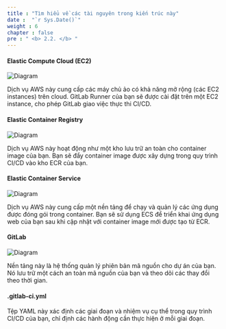 ```yaml
---
title : "Tìm hiểu về các tài nguyên trong kiến trúc này"
date :  "`r Sys.Date()`" 
weight : 6 
chapter : false
pre : " <b> 2.2. </b> "
---
```


#### Elastic Compute Cloud (EC2)

![Diagram](../../images/aws/EC2.png)

Dịch vụ AWS này cung cấp các máy chủ ảo có khả năng mở rộng (các EC2 instances) trên cloud. GitLab Runner của bạn sẽ được cài đặt trên một EC2 instance, cho phép GitLab giao việc thực thi CI/CD.

#### Elastic Container Registry

![Diagram](../../images/aws/ECR.png)

Dịch vụ AWS này hoạt động như một kho lưu trữ an toàn cho container image của bạn. Bạn sẽ đẩy container image được xây dựng trong quy trình CI/CD vào kho ECR của bạn.

#### Elastic Container Service

![Diagram](../../images/aws/ECS.png)

Dịch vụ AWS này cung cấp một nền tảng để chạy và quản lý các ứng dụng được đóng gói trong container. Bạn sẽ sử dụng ECS để triển khai ứng dụng web của bạn sau khi cập nhật với container image mới được tạo từ ECR.

#### GitLab

![Diagram](../../images/gitlab.png)

Nền tảng này là hệ thống quản lý phiên bản mã nguồn cho dự án của bạn. Nó lưu trữ một cách an toàn mã nguồn của bạn và theo dõi các thay đổi theo thời gian.

#### .gitlab-ci.yml

Tệp YAML này xác định các giai đoạn và nhiệm vụ cụ thể trong quy trình CI/CD của bạn, chỉ định các hành động cần thực hiện ở mỗi giai đoạn.